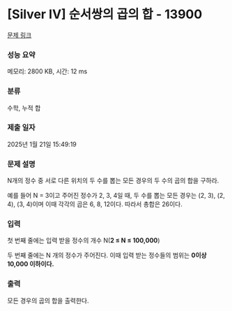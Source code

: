 # [Silver IV] 순서쌍의 곱의 합 - 13900 

[문제 링크](https://www.acmicpc.net/problem/13900) 

### 성능 요약

메모리: 2800 KB, 시간: 12 ms

### 분류

수학, 누적 합

### 제출 일자

2025년 1월 21일 15:49:19

### 문제 설명

<p>N개의 정수 중 서로 다른 위치의 두 수를 뽑는 모든 경우의 두 수의 곱의 합을 구하라.</p>

<p>예를 들어 N = 3이고 주어진 정수가 2, 3, 4일 때, 두 수를 뽑는 모든 경우는 (2, 3), (2, 4), (3, 4)이며 이때 각각의 곱은 6, 8, 12이다. 따라서 총합은 26이다.</p>

### 입력 

 <p>첫 번째 줄에는 입력 받을 정수의 개수 N(<strong>2 ≤ N ≤ 100,000</strong>)</p>

<p>두 번째 줄에는 N 개의 정수가 주어진다. 이때 입력 받는 정수들의 범위는 <strong>0이상 10,000 이하이다.</strong></p>

### 출력 

 <p>모든 경우의 곱의 합을 출력한다.</p>

